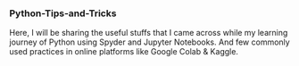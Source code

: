 ### Python-Tips-and-Tricks
Here, I will be sharing the useful stuffs that I came across while my learning journey of Python using Spyder and Jupyter Notebooks. And few commonly used practices in online platforms like Google Colab & Kaggle. 

